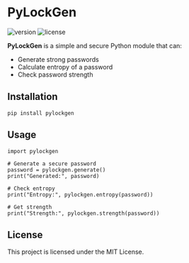 # PyLockGen

![version](https://img.shields.io/badge/version-1.3.1-blue.svg)
![license](https://img.shields.io/badge/license-MIT-green)

**PyLockGen** is a simple and secure Python module that can:
-  Generate strong passwords
-  Calculate entropy of a password
-  Check password strength

## Installation

```
pip install pylockgen
```

## Usage
```
import pylockgen

# Generate a secure password
password = pylockgen.generate()
print("Generated:", password)

# Check entropy
print("Entropy:", pylockgen.entropy(password))

# Get strength 
print("Strength:", pylockgen.strength(password))

```

## License
This project is licensed under the MIT License.
